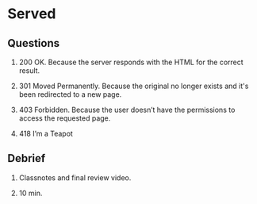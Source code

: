 # Served

## Questions

1. 200 OK. Because the server responds with the HTML for the correct result.

2. 301 Moved Permanently. Because the original no longer exists and it's been redirected to a new page.

3. 403 Forbidden. Because the user doesn’t have the permissions to access the requested page.

4. 418 I’m a Teapot

## Debrief

1. Classnotes and final review video.

2. 10 min.
